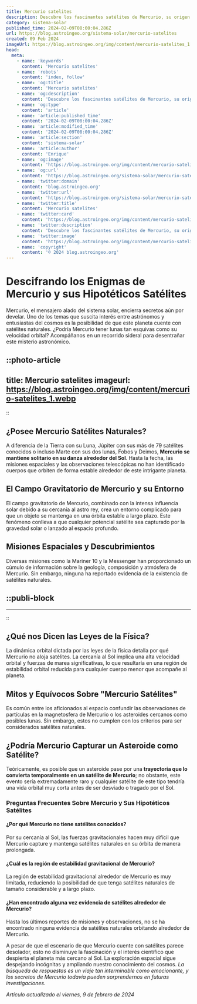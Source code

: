 ```yaml
---
title: Mercurio satelites
description: Descubre los fascinantes satélites de Mercurio, su origen y misterios. Información científica precisa para satisfacer tu curiosidad astronómica.
category: sistema-solar
published_time: 2024-02-09T08:00:04.286Z
url: https://blog.astroingeo.org/sistema-solar/mercurio-satelites
created: 09 Feb 2024
imageUrl: https://blog.astroingeo.org/img/content/mercurio-satelites_1.webp
head:
  meta:
    - name: 'keywords'
      content: 'Mercurio satelites'
    - name: 'robots'
      content: 'index, follow'
    - name: 'og:title'
      content: 'Mercurio satelites'
    - name: 'og:description'
      content: 'Descubre los fascinantes satélites de Mercurio, su origen y misterios. Información científica precisa para satisfacer tu curiosidad astronómica.'
    - name: 'og:type'
      content: 'article'
    - name: 'article:published_time'
      content: '2024-02-09T08:00:04.286Z'
    - name: 'article:modified_time'
      content: '2024-02-09T08:00:04.286Z'
    - name: 'article:section'
      content: 'sistema-solar'
    - name: 'article:author'
      content: 'Enrique'
    - name: 'og:image'
      content: 'https://blog.astroingeo.org/img/content/mercurio-satelites_1.webp'
    - name: 'og:url'
      content: 'https://blog.astroingeo.org/sistema-solar/mercurio-satelites'
    - name: 'twitter:domain'
      content: 'blog.astroingeo.org'
    - name: 'twitter:url'
      content: 'https://blog.astroingeo.org/sistema-solar/mercurio-satelites'
    - name: 'twitter:title'
      content: 'Mercurio satelites'
    - name: 'twitter:card'
      content: 'https://blog.astroingeo.org/img/content/mercurio-satelites_1.webp'
    - name: 'twitter:description'
      content: 'Descubre los fascinantes satélites de Mercurio, su origen y misterios. Información científica precisa para satisfacer tu curiosidad astronómica.'
    - name: 'twitter:image'
      content: 'https://blog.astroingeo.org/img/content/mercurio-satelites_1.webp'
    - name: 'copyright'
      content: '© 2024 blog.astroingeo.org'
---
```

# Descifrando los Enigmas de Mercurio y sus Hipotéticos Satélites

Mercurio, el mensajero alado del sistema solar, encierra secretos aún por develar. Uno de los temas que suscita interés entre astrónomos y entusiastas del cosmos es la posibilidad de que este planeta cuente con satélites naturales. ¿Podría Mercurio tener lunas tan esquivas como su velocidad orbital? Acompáñanos en un recorrido sideral para desentrañar este misterio astronómico.


::photo-article
---
title: Mercurio satelites
imageurl: https://blog.astroingeo.org/img/content/mercurio-satelites_1.webp
---
::


## ¿Posee Mercurio Satélites Naturales?

A diferencia de la Tierra con su Luna, Júpiter con sus más de 79 satélites conocidos o incluso Marte con sus dos lunas, Fobos y Deimos, **Mercurio se mantiene solitario en su danza alrededor del Sol**. Hasta la fecha, las misiones espaciales y las observaciones telescópicas no han identificado cuerpos que orbiten de forma estable alrededor de este intrigante planeta.

## El Campo Gravitatorio de Mercurio y su Entorno

El campo gravitatorio de Mercurio, combinado con la intensa influencia solar debido a su cercanía al astro rey, crea un entorno complicado para que un objeto se mantenga en una órbita estable a largo plazo. Este fenómeno conlleva a que cualquier potencial satélite sea capturado por la gravedad solar o lanzado al espacio profundo.

## Misiones Espaciales y Descubrimientos

Diversas misiones como la Mariner 10 y la Messenger han proporcionado un cúmulo de información sobre la geología, composición y atmósfera de Mercurio. Sin embargo, ninguna ha reportado evidencia de la existencia de satélites naturales.


  ::publi-block
  ---
  ---
  ::
  
  
## ¿Qué nos Dicen las Leyes de la Física?

La dinámica orbital dictada por las leyes de la física detalla por qué Mercurio no aloja satélites. La cercanía al Sol implica una alta velocidad orbital y fuerzas de marea significativas, lo que resultaría en una región de estabilidad orbital reducida para cualquier cuerpo menor que acompañe al planeta.

## Mitos y Equívocos Sobre "Mercurio Satélites"

Es común entre los aficionados al espacio confundir las observaciones de partículas en la magnetosfera de Mercurio o los asteroides cercanos como posibles lunas. Sin embargo, estos no cumplen con los criterios para ser considerados satélites naturales.

## ¿Podría Mercurio Capturar un Asteroide como Satélite?

Teóricamente, es posible que un asteroide pase por una **trayectoria que lo convierta temporalmente en un satélite de Mercurio**; no obstante, este evento sería extremadamente raro y cualquier satélite de este tipo tendría una vida orbital muy corta antes de ser desviado o tragado por el Sol.

### Preguntas Frecuentes Sobre Mercurio y Sus Hipotéticos Satélites

#### ¿Por qué Mercurio no tiene satélites conocidos?
Por su cercanía al Sol, las fuerzas gravitacionales hacen muy difícil que Mercurio capture y mantenga satélites naturales en su órbita de manera prolongada.

#### ¿Cuál es la región de estabilidad gravitacional de Mercurio?
La región de estabilidad gravitacional alrededor de Mercurio es muy limitada, reduciendo la posibilidad de que tenga satélites naturales de tamaño considerable y a largo plazo.

#### ¿Han encontrado alguna vez evidencia de satélites alrededor de Mercurio?
Hasta los últimos reportes de misiones y observaciones, no se ha encontrado ninguna evidencia de satélites naturales orbitando alrededor de Mercurio.

A pesar de que el escenario de que Mercurio cuente con satélites parece desolador, esto no disminuye la fascinación y el interés científico que despierta el planeta más cercano al Sol. La exploración espacial sigue despejando incógnitas y ampliando nuestro conocimiento del cosmos. *La búsqueda de respuestas es un viaje tan interminable como emocionante, y los secretos de Mercurio todavía pueden sorprendernos en futuras investigaciones.*

_Artículo actualizado el viernes, 9 de febrero de 2024_